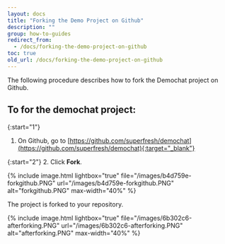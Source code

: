 ```yaml
---
layout: docs
title: "Forking the Demo Project on Github"
description: ""
group: how-to-guides
redirect_from:
  - /docs/forking-the-demo-project-on-github
toc: true
old_url: /docs/forking-the-demo-project-on-github
---
```

The following procedure describes how to fork the Demochat project on Github.

## To for the demochat project:

{:start="1"}
1. On Github, go to [https://github.com/superfresh/demochat](https://github.com/superfresh/demochat){:target="_blank"}

{:start="2"}
2. Click **Fork**.

{% include image.html 
lightbox="true" 
file="/images/b4d759e-forkgithub.PNG" 
url="/images/b4d759e-forkgithub.PNG"
alt="forkgithub.PNG"
max-width="40%"
%}

The project is forked to your repository.

{% include image.html 
lightbox="true" 
file="/images/6b302c6-afterforking.PNG" 
url="/images/6b302c6-afterforking.PNG"
alt="afterforking.PNG"
max-width="40%"
%}
